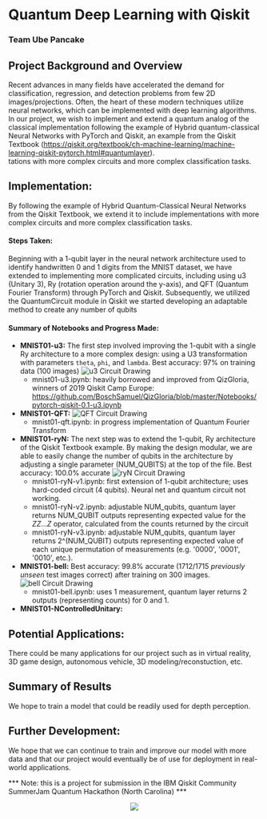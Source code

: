 # Quantum Deep Learning with Qiskit  
### Team Ube Pancake  
## Project Background and Overview  
Recent advances in many fields have accelerated the demand for classification, regression, and detection problems from few 2D images/projections. Often, the heart of these modern techniques utilize neural networks, which can be implemented with deep learning algorithms. In our project, we wish to implement and extend a quantum analog of the classical implementation following the example of Hybrid quantum-classical Neural Networks with PyTorch and Qiskit, an example from the Qiskit Textbook (https://qiskit.org/textbook/ch-machine-learning/machine-learning-qiskit-pytorch.html#quantumlayer).  
tations with more complex circuits and more complex classification tasks. 
## Implementation:  
By following the example of Hybrid Quantum-Classical Neural Networks from the Qiskit Textbook, we extend it to include implementations with more complex circuits and more complex classification tasks. 
#### Steps Taken:
Beginning with a 1-qubit layer in the neural network architecture used to identify handwritten 0 and 1 digits from the MNIST dataset, we have extended to implementing more complicated circuits, including using u3 (Unitary 3), Ry (rotation operation around the y-axis), and QFT (Quantum Fourier Transform) through PyTorch and Qiskit. Subsequently, we utilized the QuantumCircuit module in Qiskit we started developing an adaptable method to create any number of qubits 
#### Summary of Notebooks and Progress Made:
* **MNIST01-u3:** The first step involved improving the 1-qubit with a single Ry architecture to a more complex design: using a U3 transformation with parameters `theta`, `phi`, and `lambda`. Best accuracy: 97% on training data (100 images)
![u3 Circuit Drawing](https://github.com/liangqiyao990210/Quantum-Deep-Learning/blob/master/MNIST01-u3/Figures/1-qubit%20u3-circuit.jpg)
    * mnist01-u3.ipynb: heavily borrowed and improved from QizGloria, winners of 2019 Qiskit Camp Europe: https://github.com/BoschSamuel/QizGloria/blob/master/Notebooks/pytorch-qiskit-0.1-u3.ipynb
* **MNIST01-QFT:**
![QFT Circuit Drawing](https://github.com/liangqiyao990210/Quantum-Deep-Learning/blob/master/MNIST01-QFT/Figures/qft-circuit.jpg)
    * mnist01-qft.ipynb: in progress implementation of Quantum Fourier Transform
* **MNIST01-ryN:** The next step was to extend the 1-qubit, Ry architecture of the Qiskit Textbook example. By making the design modular, we are able to easily change the number of qubits in the architecture by adjusting a single parameter (NUM_QUBITS) at the top of the file. Best accuracy: 100.0% accurate
![ryN Circuit Drawing](https://github.com/liangqiyao990210/Quantum-Deep-Learning/blob/master/MNIST01-ryN/Figures/4-qubit%20circuit%20ryN.jpg)
    * mnist01-ryN-v1.ipynb: first extension of 1-qubit architecture; uses hard-coded circuit (4 qubits). Neural net and quantum circuit not working.
    * mnist01-ryN-v2.ipynb: adjustable NUM_qubits, quantum layer returns NUM_QUBIT outputs representing expected value for the $ZZ...Z$ operator, calculated from the counts returned by the circuit
    * mnist01-ryN-v3.ipynb: adjustable NUM_qubits, quantum layer returns 2^(NUM_QUBIT) outputs representing expected value of each unique permutation of measurements (e.g. '0000', '0001', '0010', etc.).
* **MNIST01-bell:** Best accuracy: 99.8% accurate (1712/1715 *previously unseen* test images correct) after training on 300 images.
![bell Circuit Drawing](https://github.com/liangqiyao990210/Quantum-Deep-Learning/blob/master/MNIST01-bell/Figures/4-qubit%20circuit%20bell.jpg)
    * mnist01-bell.ipynb: uses 1 measurement, quantum layer returns 2 outputs (representing counts) for 0 and 1.
* **MNIST01-NControlledUnitary:**
## Potential Applications:  
There could be many applications for our project such as in virtual reality, 3D game design, autonomous vehicle, 3D modeling/reconstuction, etc.  
## Summary of Results
We hope to train a model that could be readily used for depth perception.  
## Further Development:  
We hope that we can continue to train and improve our model with more data and that our project would eventually be of use for deployment in real-world applications.

*** Note: this is a project for submission in the IBM Qiskit Community SummerJam Quantum Hackathon (North Carolina) ***

<center><img src="https://i.ebayimg.com/images/g/HH4AAOSwPW9esi90/s-l400.jpg"></center>